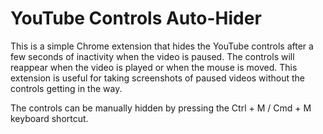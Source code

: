 # YouTube Controls Auto-Hider

This is a simple Chrome extension that hides the YouTube controls after a few seconds of inactivity when the video is paused. The controls will reappear when the video is played or when the mouse is moved. This extension is useful for taking screenshots of paused videos without the controls getting in the way.

The controls can be manually hidden by pressing the Ctrl + M / Cmd + M keyboard shortcut.

